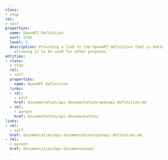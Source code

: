 ```yaml
---
class:
- stop
rel:
- self
properties:
  name: OpenAPI Definition
  sort: 1702
  level: 3
  description: Providing a link to the OpenAPI definition that is behind the documentation,
    allowing it to be used for other purposes.
entities:
- class:
  - stop
  rel:
  - self
  properties:
    name: OpenAPI Definition
  links:
  - rel:
    - self
    href: documentation/api-documentation/openapi-definition.md
  - rel:
    - parent
    href: documentation/api-documentation/
links:
- rel:
  - self
  href: documentation/api-documentation/openapi-definition.md
- rel:
  - parent
  href: documentation/api-documentation/
...
```

